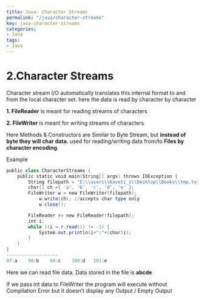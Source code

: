 ```yaml
---
title: Java- Character Streams
permalink: "/java/character-streams"
key: java-character-streams
categories:
- Java
tags:
- Java
---
```


2.Character Streams
====================

Character stream I/O automatically translates this internal format to and from
the local character set. here the data is read by character by character

**1. FileReader** is meant for reading streams of characters

**2. FileWriter** is meant for writing streams of characters

Here Methods & Constructors are Similar to Byte Stream, but **instead of byte
they will char data.** used for reading/writing data from/to **Files by
character encoding**.

Example
```powershell
public class CharacterStreams {
	public static void main(String[] args) throws IOException {
		String filepath = "E:\\users\\Kaveti_s\\Desktop\\Books\\tmp.txt";
		char[] ch ={ 'a', 'b', 'c', 'd', 'e' }; 
		FileWriter w = new FileWriter(filepath);
			w.write(ch); //accepts char type only
			w.close();		

		FileReader r= new FileReader(filepath);
		int i;
		while ((i = r.read()) != -1) {
			System.out.println(i+":"+(char)i);
		}
	}
}
-------------------
97:a	98:b	99:c	100:d	101:e
```

Here we can read file data. Data stored in the file is **abcde**

If we pass int data to FileWriter the program will execute without Compilation
Error but it doesn’t display any Output / Empty Output